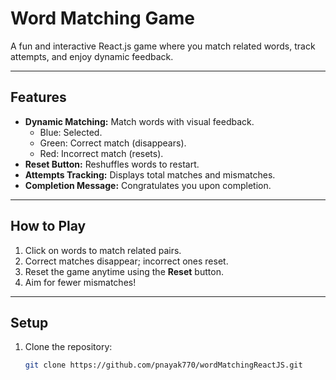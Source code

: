 # **Word Matching Game**

A fun and interactive React.js game where you match related words, track attempts, and enjoy dynamic feedback.

---

## **Features**

- **Dynamic Matching:** Match words with visual feedback.
  - Blue: Selected.
  - Green: Correct match (disappears).
  - Red: Incorrect match (resets).
- **Reset Button:** Reshuffles words to restart.
- **Attempts Tracking:** Displays total matches and mismatches.
- **Completion Message:** Congratulates you upon completion.

---

## **How to Play**

1. Click on words to match related pairs.
2. Correct matches disappear; incorrect ones reset.
3. Reset the game anytime using the **Reset** button.
4. Aim for fewer mismatches!

---

## **Setup**

1. Clone the repository:
   ```bash
   git clone https://github.com/pnayak770/wordMatchingReactJS.git
